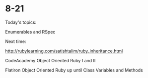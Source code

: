 # 8-21

Today's topics:

Enumerables and RSpec

Next time:

http://rubylearning.com/satishtalim/ruby_inheritance.html

CodeAcademy Object Oriented Ruby I and II

Flatiron Object Oriented Ruby up until Class Variables and Methods
